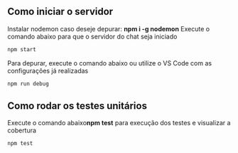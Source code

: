 
## Como iniciar o servidor
Instalar nodemon caso deseje depurar: **npm i -g nodemon**
Execute o comando abaixo para que o servidor do chat seja iniciado

```bash
npm start
```

Para depurar, execute o comando abaixo ou utilize o VS Code com as configurações já realizadas

```bash
npm run debug
```

## Como rodar os testes unitários
Execute o comando abaixo**npm test** para execução dos testes e visualizar a cobertura

```bash
npm test
```